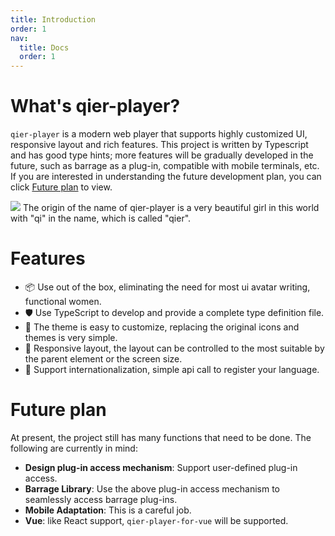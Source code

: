 ```yaml
---
title: Introduction
order: 1
nav:
  title: Docs
  order: 1
---
```


# What's qier-player?

`qier-player` is a modern web player that supports highly customized UI, responsive layout and rich features. This project is written by Typescript and has good type hints; more features will be gradually developed in the future, such as barrage as a plug-in, compatible with mobile terminals, etc. If you are interested in understanding the future development plan, you can click [Future plan](/doc#future-plan) to view.

<img src="/qier-player/img/screenshot-shadow.png" />

<Alert type="info">
  The origin of the name of qier-player is a very beautiful girl in this world with "qi" in the name, which is called "qier".
</Alert>

# Features

- 📦 Use out of the box, eliminating the need for most ui avatar writing, functional women.
- 🛡 Use TypeScript to develop and provide a complete type definition file.
- 📃 The theme is easy to customize, replacing the original icons and themes is very simple.
- 🦁 Responsive layout, the layout can be controlled to the most suitable by the parent element or the screen size.
- 🔖 Support internationalization, simple api call to register your language.

# Future plan

At present, the project still has many functions that need to be done. The following are currently in mind:

- **Design plug-in access mechanism**: Support user-defined plug-in access.
- **Barrage Library**: Use the above plug-in access mechanism to seamlessly access barrage plug-ins.
- **Mobile Adaptation**: This is a careful job.
- **Vue**: like React support, `qier-player-for-vue` will be supported.
